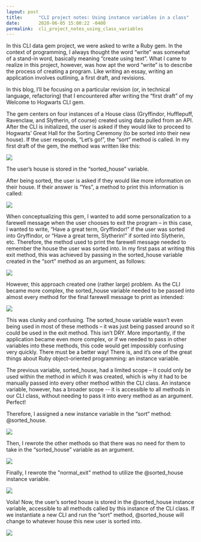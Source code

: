 ```yaml
---
layout: post
title:      "CLI project notes: Using instance variables in a class"
date:       2020-06-05 15:00:22 -0400
permalink:  cli_project_notes_using_class_variables
---
```



In this CLI data gem project, we were asked to write a Ruby gem. In the context of programming, I always thought the word “write” was somewhat of a stand-in word, basically meaning “create using text”. What I came to realize in this project, however, was how apt the word “write” is to describe the process of creating a program. Like writing an essay, writing an application involves outlining, a first draft, and revisions. 

In this blog, I’ll be focusing on a particular revision (or, in technical language, refactoring) that I encountered after writing the “first draft” of my Welcome to Hogwarts CLI gem.

The gem centers on four instances of a House class (Gryffindor, Hufflepuff, Ravenclaw, and Slytherin, of course) created using data pulled from an API. After the CLI is initialized, the user is asked if they would like to proceed to Hogwarts’ Great Hall for the Sorting Ceremony (to be sorted into their new house). If the user responds, “Let’s go!”, the “sort” method is called. In my first draft of the gem, the method was written like this:

![](https://i.imgur.com/JWEbf0sl.png)

The user’s house is stored in the “sorted_house” variable.

After being sorted, the user is asked if they would like more information on their house. If their answer is “Yes”, a method to print this information is called:

![](https://i.imgur.com/IZf0c5ll.png)

When conceptualizing this gem, I wanted to add some personalization to a farewell message when the user chooses to exit the program – in this case, I wanted to write, “Have a great term, Gryffindor!” if the user was sorted into Gryffindor, or “Have a great term, Slytherin!” if sorted into Slytherin, etc. Therefore, the method used to print the farewell message needed to remember the house the user was sorted into. In my first pass at writing this exit method, this was achieved by passing in the sorted_house variable created in the “sort” method as an argument, as follows:

![](https://i.imgur.com/MtjlUgFl.png)

However, this approach created one (rather large) problem. As the CLI became more complex, the sorted_house variable needed to be passed into almost every method for the final farewell message to print as intended:

![](https://i.imgur.com/1Nq6Psyl.png)

This was clunky and confusing. The sorted_house variable wasn’t even being used in most of these methods – it was just being passed around so it could be used in the exit method. This isn’t DRY. More importantly, if the application became even more complex, or if we needed to pass in other variables into these methods, this code would get impossibly confusing very quickly. There must be a better way! There is, and it’s one of the great things about Ruby object-oriented programming: an instance variable.

The previous variable, sorted_house, had a limited scope – it could only be used within the method in which it was created, which is why it had to be manually passed into every other method within the CLI class. An instance variable, however, has a broader scope -- it is accessible to all methods in our CLI class, without needing to pass it into every method as an argument. Perfect!

Therefore, I assigned a new instance variable in the “sort” method: @sorted_house.

![](https://i.imgur.com/reAE3gQl.png)

Then, I rewrote the other methods so that there was no need for them to take in the “sorted_house” variable as an argument.

![](https://i.imgur.com/x2C6OWXl.png)

Finally, I rewrote the "normal_exit" method to utilize the @sorted_house instance variable.

![](https://i.imgur.com/zYRsKSJl.png)

Voila! Now, the user’s sorted house is stored in the @sorted_house instance variable, accessible to all methods called by this instance of the CLI class. If we instantiate a new CLI and run the “sort” method, @sorted_house will change to whatever house this new user is sorted into.

![](https://i.imgur.com/jlUHyQCl.png)







